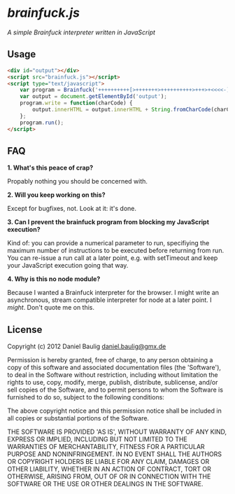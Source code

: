 # _brainfuck.js_

_A simple Brainfuck interpreter written in JavaScript_

## Usage
```html
<div id="output"></div>
<script src="brainfuck.js"></script>
<script type="text/javascript">
    var program = Brainfuck('++++++++++[>+++++++>++++++++++>+++>+<<<<-]>++.>+.+++++++..+++.>++.<<+++++++++++++++.>.+++.------.--------.>+.>.'); 
    var output = document.getElementById('output');
    program.write = function(charCode) {
        output.innerHTML = output.innerHTML + String.fromCharCode(charCode);
    };
    program.run();
</script>
```

## FAQ

**1. What's this peace of crap?**

   Propably nothing you should be concerned with.

**2. Will you keep working on this?**

   Except for bugfixes, not. Look at it: it's done.

**3. Can I prevent the brainfuck program from blocking my JavaScript execution?**

   Kind of: you can provide a numerical parameter to run, specifiying the maximum number of instructions to be executed before returning from run. You can re-issue a run call at a later point, e.g. with setTimeout and keep your JavaScript execution going that way.

**4. Why is this no node module?**

   Because I wanted a Brainfuck interpreter for the browser. I might write an asynchronous, stream compatible interpreter for node at a later point. I _might_. Don't quote me on this.

## License

Copyright (c) 2012 Daniel Baulig <daniel.baulig@gmx.de>

Permission is hereby granted, free of charge, to any person obtaining a copy of this software and associated documentation files (the 'Software'), to deal in the Software without restriction, including without limitation the rights to use, copy, modify, merge, publish, distribute, sublicense, and/or sell copies of the Software, and to permit persons to whom the Software is furnished to do so, subject to the following conditions:

The above copyright notice and this permission notice shall be included in all copies or substantial portions of the Software.

THE SOFTWARE IS PROVIDED 'AS IS', WITHOUT WARRANTY OF ANY KIND, EXPRESS OR IMPLIED, INCLUDING BUT NOT LIMITED TO THE WARRANTIES OF MERCHANTABILITY, FITNESS FOR A PARTICULAR PURPOSE AND NONINFRINGEMENT.  IN NO EVENT SHALL THE AUTHORS OR COPYRIGHT HOLDERS BE LIABLE FOR ANY CLAIM, DAMAGES OR OTHER LIABILITY, WHETHER IN AN ACTION OF CONTRACT, TORT OR OTHERWISE, ARISING FROM, OUT OF OR IN CONNECTION WITH THE SOFTWARE OR THE USE OR OTHER DEALINGS IN THE SOFTWARE.